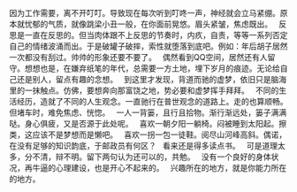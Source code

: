 因为工作需要，离不开叮叮。导致现在每次听到叮咚一声，神经就会立马紧绷。原本就忧郁的气质，就像跳梁小丑一般，在你面前晃悠。眉头紧皱，焦虑既出。
&nbsp;
反思是一直在反思的。但当肉体跟不上反思的节奏时，内疚，自责，等等一系列否定自己的情绪波涌而出。于是破罐子破摔，索性就堕落到底吧。例如：年后胡子居然一次都没有刮过。帅帅的形象还要不要了。
&nbsp;
偶然看到QQ空间，居然还有人留守。想想也是，在嫌弃纸笔的年代，总需要一方土地，埋下岁月的痕迹。无论给自己还是别人，留点有趣的念想。
&nbsp;
到这里才发现，背道而驰的虚梦，依旧只是脑海里的一抹触点。仿佛，要想奔向那富饶之地，势必要和虚梦挥手拜拜。
&nbsp;
不同的生活经历，造就了不同的人生观念。一直驰行在普世观念的道路上。走的也算顺畅。但堵车时，难免焦虑、恍惚。
&nbsp;
一人一背篓，且行且拾物。渐行渐远处，篓子满满哒。身心俱疲，又是否源于此处呢。
&nbsp;
喜欢一朝夕阳一躺椅。闷被睡到太阳起。擦类，这应该不是梦想而是懒吧。
&nbsp;
喜欢一拐一包一徒鞋。阅尽山河峰高斜。偶诺，在没有足够的知识韵底，于邮政员有何区？
&nbsp;
看来还是得多读点书。
&nbsp;
可是道理太多，分不清，辩不明。留下两句认为还可以的，共勉。
&nbsp;
没有一个良好的身体状况，再牛逼的心理建设，也是开心不起来的。
&nbsp;
兴趣所在的地方，就是你能力所在的地方。